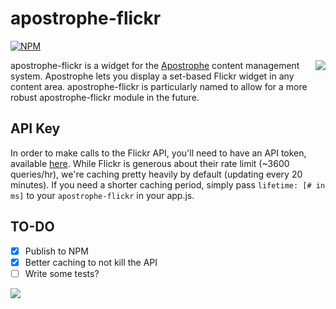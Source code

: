# apostrophe-flickr
[![NPM](https://nodei.co/npm/apostrophe-flickr-sets.png?downloads=true)](https://nodei.co/npm/apostrophe-flickr-sets/)

<a href="http://apostrophenow.org/"><img src="https://raw.github.com/punkave/jquery-bottomless/master/logos/logo-box-madefor.png" align="right" /></a>
apostrophe-flickr is a widget for the [Apostrophe](http://github.com/punkave/apostrophe) content management system. Apostrophe lets you display a set-based Flickr widget in any content area. apostrophe-flickr is particularly named to allow for a more robust apostrophe-flickr module in the future.

## API Key
In order to make calls to the Flickr API, you'll need to have an API token, available [here]("https://www.flickr.com/services/apps/create/"). While Flickr is generous about their rate limit (~3600 queries/hr), we're caching pretty heavily by default (updating every 20 minutes). If you need a shorter caching period, simply pass `lifetime: [# in ms]` to your `apostrophe-flickr` in your app.js.

## TO-DO
- [x] Publish to NPM
- [x] Better caching to not kill the API
- [ ] Write some tests?

<a href="http://punkave.com/"><img src="https://raw.github.com/punkave/jquery-bottomless/master/logos/logo-box-builtby.png" /></a>
